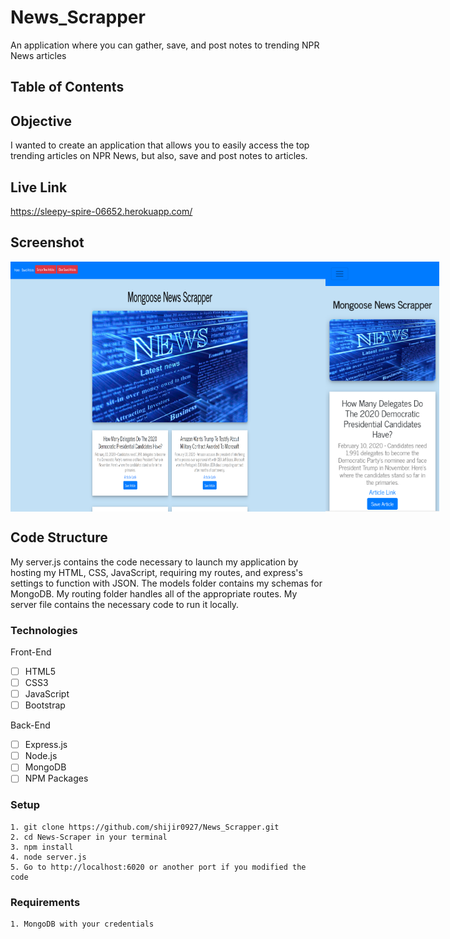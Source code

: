 # News_Scrapper

An application where you can gather, save, and post notes to trending NPR News articles

## Table of Contents

## Objective

I wanted to create an application that allows you to easily access the top trending articles on NPR News, but also, save and post notes to articles.

## Live Link

https://sleepy-spire-06652.herokuapp.com/

## Screenshot

<div style = "display: flex">
<img src="screenshot/ss.PNG" height="400" alt = "Desktop Screenshot">
<img src="screenshot/sss.PNG" height="400" alt = "Mobile Screenshot">
</div>

## Code Structure

My server.js contains the code necessary to launch my application by hosting my HTML, CSS, JavaScript, requiring my routes, and express's settings to function with JSON. The models folder contains my schemas for MongoDB. My routing folder handles all of the appropriate routes. My server file contains the necessary code to run it locally.

### Technologies

Front-End

- [ ] HTML5
- [ ] CSS3
- [ ] JavaScript
- [ ] Bootstrap

Back-End

- [ ] Express.js
- [ ] Node.js
- [ ] MongoDB
- [ ] NPM Packages

### Setup

```
1. git clone https://github.com/shijir0927/News_Scrapper.git
2. cd News-Scraper in your terminal
3. npm install
4. node server.js
5. Go to http://localhost:6020 or another port if you modified the code

```

### Requirements

```
1. MongoDB with your credentials

```

